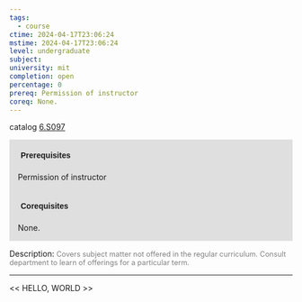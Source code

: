 ```yaml
---
tags:
  - course
ctime: 2024-04-17T23:06:24
mstime: 2024-04-17T23:06:24
level: undergraduate
subject: 
university: mit
completion: open
percentage: 0
prereq: Permission of instructor
coreq: None.
---
```


catalog [6.S097](http://student.mit.edu/catalog/m6e.html#6.S097)

<span style="display: block; padding: 15px; background-color: rgb(100, 100, 100, 0.2);"><font id="m_prereq3519_0" style="display: block; font-family: Arial, sans-serif; font-weight: bold; padding: 5px">Prerequisites</font><br><span id="prereq3519_0">Permission of instructor</span></span>
<span style="display: block; padding: 15px; background-color: rgb(100, 100, 100, 0.2);"><font id="m_coreq3519_0" style="display: block; font-family: Arial, sans-serif; font-weight: bold; padding: 5px">Corequisites</font><br><span id="coreq3519_0">None.</span></span>

<font style="">Description:</font>
<font style="color: grey; font-size: 0.8rem;">Covers subject matter not offered in the regular curriculum. Consult department to learn of offerings for a particular term.</font>



---

<< HELLO, WORLD >>
